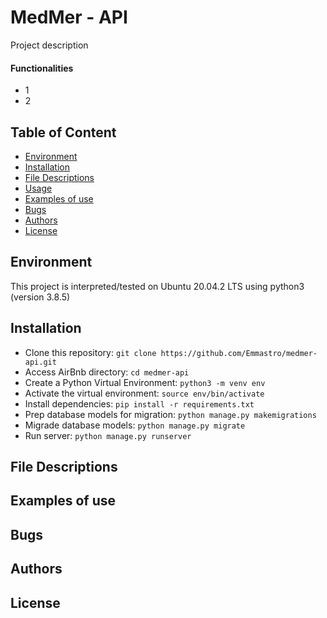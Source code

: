 # MedMer - API

Project description

#### Functionalities 
* 1
* 2

## Table of Content
* [Environment](#environment)
* [Installation](#installation)
* [File Descriptions](environment#file-descriptions)
* [Usage](#usage)
* [Examples of use](#examples-of-use)
* [Bugs](#bugs)
* [Authors](#authors)
* [License](#license)

## Environment
This project is interpreted/tested on Ubuntu 20.04.2 LTS using python3 (version 3.8.5)

## Installation
* Clone this repository: `git clone https://github.com/Emmastro/medmer-api.git`
* Access AirBnb directory: `cd medmer-api`
* Create a Python Virtual Environment: `python3 -m venv env`
* Activate the virtual environment: `source env/bin/activate`
* Install dependencies: `pip install -r requirements.txt`
* Prep database models for migration: `python manage.py makemigrations`
* Migrade database models: `python manage.py migrate`
* Run server: `python manage.py runserver`


## File Descriptions
 
## Examples of use


## Bugs


## Authors



## License
